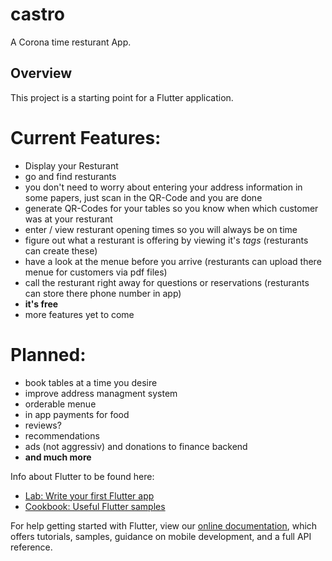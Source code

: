 # castro

A Corona time resturant App.
## Overview 

This project is a starting point for a Flutter application.
# Current Features:
 - Display your Resturant
 - go and find resturants
 - you don't need to worry about entering your address information in some papers, just scan in the QR-Code and you are done
 - generate QR-Codes for your tables so you know when which customer was at your resturant
 - enter / view resturant opening times so you will always be on time
 - figure out what a resturant is offering by viewing it's *tags* (resturants can create these)
 - have a look at the menue before you arrive (resturants can upload there menue for customers via pdf files)
 - call the resturant right away for questions or reservations (resturants can store there phone number in app)
 - **it's free**
 - more features yet to come
 
# Planned:
 - book tables at a time you desire
 - improve address managment system
 - orderable menue
 - in app payments for food
 - reviews?
 - recommendations
 - ads (not aggressiv) and donations to finance backend
 - **and much more**
 
Info about Flutter to be found here:
- [Lab: Write your first Flutter app](https://flutter.dev/docs/get-started/codelab)
- [Cookbook: Useful Flutter samples](https://flutter.dev/docs/cookbook)

For help getting started with Flutter, view our
[online documentation](https://flutter.dev/docs), which offers tutorials,
samples, guidance on mobile development, and a full API reference.
